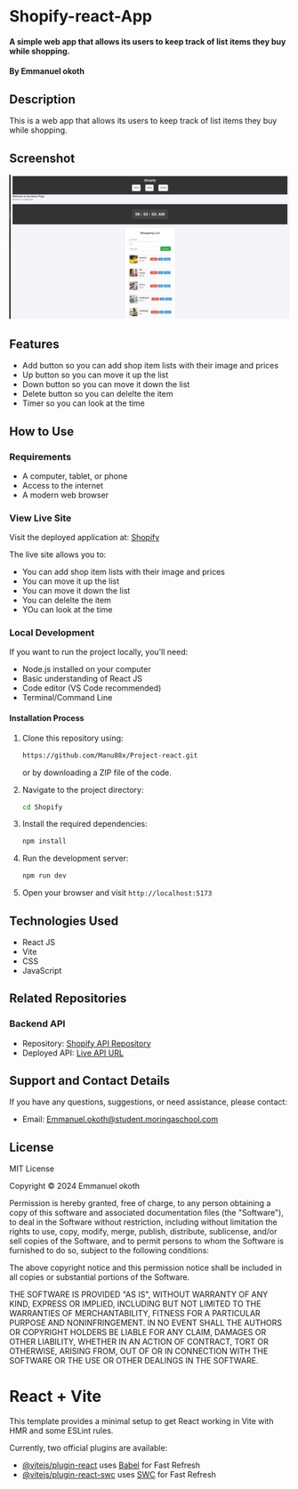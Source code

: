 
# Shopify-react-App

#### A simple web app that allows its users to keep track of list items they buy while shopping.

#### By **Emmanuel okoth**

## Description

This is  a web app that allows its users to keep track of list items they buy while shopping.
## Screenshot

![Shopify](./src/assets/site.png)

## Features

- Add button so you can add shop item lists with their image and prices
- Up button so you can move it up the list
- Down button so you can move it down the list
- Delete button so you can delelte the item
- Timer so you can look at the time

## How to Use

### Requirements

- A computer, tablet, or phone
- Access to the internet
- A modern web browser

### View Live Site

Visit the deployed application at: [Shopify](https://superb-gelato-afbe79.netlify.app)

The live site allows you to:

- You can add shop item lists with their image and prices
- You can move it up the list
- You can move it down the list
- You can delelte the item
- YOu can look at the time

### Local Development

If you want to run the project locally, you'll need:

- Node.js installed on your computer
- Basic understanding of React JS
- Code editor (VS Code recommended)
- Terminal/Command Line

#### Installation Process

1. Clone this repository using:

   ```bash
   https://github.com/Manu88x/Project-react.git
   ```

   or by downloading a ZIP file of the code.

2. Navigate to the project directory:

   ```bash
   cd Shopify
   ```

3. Install the required dependencies:

   ```bash
   npm install
   ```

4. Run the development server:

   ```bash
   npm run dev
   ```

5. Open your browser and visit `http://localhost:5173`

## Technologies Used

- React JS
- Vite
- CSS
- JavaScript 

## Related Repositories

### Backend API

- Repository: [Shopify API Repository](https://github.com/Manu88x/Shop.git)
- Deployed API: [Live API URL](https://shop-617v.onrender.com)

## Support and Contact Details

If you have any questions, suggestions, or need assistance, please contact:

- Email: <Emmanuel.okoth@student.moringaschool.com>

## License

MIT License

Copyright &copy; 2024 Emmanuel okoth

Permission is hereby granted, free of charge, to any person obtaining a copy of this software and associated documentation files (the "Software"), to deal in the Software without restriction, including without limitation the rights to use, copy, modify, merge, publish, distribute, sublicense, and/or sell copies of the Software, and to permit persons to whom the Software is furnished to do so, subject to the following conditions:

The above copyright notice and this permission notice shall be included in all copies or substantial portions of the Software.

THE SOFTWARE IS PROVIDED "AS IS", WITHOUT WARRANTY OF ANY KIND, EXPRESS OR IMPLIED, INCLUDING BUT NOT LIMITED TO THE WARRANTIES OF MERCHANTABILITY, FITNESS FOR A PARTICULAR PURPOSE AND NONINFRINGEMENT. IN NO EVENT SHALL THE AUTHORS OR COPYRIGHT HOLDERS BE LIABLE FOR ANY CLAIM, DAMAGES OR OTHER LIABILITY, WHETHER IN AN ACTION OF CONTRACT, TORT OR OTHERWISE, ARISING FROM, OUT OF OR IN CONNECTION WITH THE SOFTWARE OR THE USE OR OTHER DEALINGS IN THE SOFTWARE.


# React + Vite

This template provides a minimal setup to get React working in Vite with HMR and some ESLint rules.

Currently, two official plugins are available:

- [@vitejs/plugin-react](https://github.com/vitejs/vite-plugin-react/blob/main/packages/plugin-react/README.md) uses [Babel](https://babeljs.io/) for Fast Refresh
- [@vitejs/plugin-react-swc](https://github.com/vitejs/vite-plugin-react-swc) uses [SWC](https://swc.rs/) for Fast Refresh













